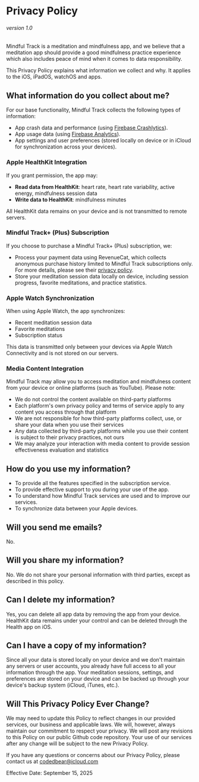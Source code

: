 # Privacy Policy
###### version 1.0

Mindful Track is a meditation and mindfulness app, and we believe that a meditation app should provide a good mindfulness practice experience which also includes peace of mind when it comes to data responsibility.

This Privacy Policy explains what information we collect and why. It applies to the iOS, iPadOS, watchOS and apps.

## What information do you collect about me?

For our base functionality, Mindful Track collects the following types of information:

- App crash data and performance (using [Firebase Crashlytics](https://firebase.google.com/support/privacy)).
- App usage data (using [Firebase Analytics](https://firebase.google.com/support/privacy)).
- App settings and user preferences (stored locally on device or in iCloud for synchronization across your devices).

### Apple HealthKit Integration

If you grant permission, the app may:

- **Read data from HealthKit**: heart rate, heart rate variability, active energy, mindfulness session data
- **Write data to HealthKit**: mindfulness minutes

All HealthKit data remains on your device and is not transmitted to remote servers.

### Mindful Track+ (Plus) Subscription

If you choose to purchase a Mindful Track+ (Plus) subscription, we:

- Process your payment data using RevenueCat, which collects anonymous purchase history limited to Mindful Track subscriptions only. For more details, please see their [privacy policy](https://www.revenuecat.com/privacy).
- Store your meditation session data locally on device, including session progress, favorite meditations, and practice statistics.

### Apple Watch Synchronization

When using Apple Watch, the app synchronizes:

- Recent meditation session data
- Favorite meditations
- Subscription status

This data is transmitted only between your devices via Apple Watch Connectivity and is not stored on our servers.

### Media Content Integration

Mindful Track may allow you to access meditation and mindfulness content from your device or online platforms (such as YouTube). Please note:

- We do not control the content available on third-party platforms
- Each platform's own privacy policy and terms of service apply to any content you access through that platform
- We are not responsible for how third-party platforms collect, use, or share your data when you use their services
- Any data collected by third-party platforms while you use their content is subject to their privacy practices, not ours
- We may analyze your interaction with media content to provide session effectiveness evaluation and statistics

## How do you use my information?

- To provide all the features specified in the subscription service.
- To provide effective support to you during your use of the app.
- To understand how Mindful Track services are used and to improve our services.
- To synchronize data between your Apple devices.

## Will you send me emails?

No.

## Will you share my information?

No. We do not share your personal information with third parties, except as described in this policy.

## Can I delete my information?

Yes, you can delete all app data by removing the app from your device. HealthKit data remains under your control and can be deleted through the Health app on iOS.

## Can I have a copy of my information?

Since all your data is stored locally on your device and we don't maintain any servers or user accounts, you already have full access to all your information through the app. Your meditation sessions, settings, and preferences are stored on your device and can be backed up through your device's backup system (iCloud, iTunes, etc.).

## Will This Privacy Policy Ever Change?

We may need to update this Policy to reflect changes in our provided services, our business and applicable laws. We will, however, always maintain our commitment to respect your privacy. We will post any revisions to this Policy on our public Github code repository. Your use of our services after any change will be subject to the new Privacy Policy.

If you have any questions or concerns about our Privacy Policy, please contact us at [codedbear@icloud.com](mailto:codedbear@icloud.com)

Effective Date: September 15, 2025
